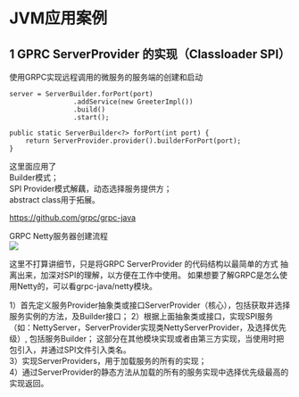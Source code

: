 # JVM应用案例

## 1 GPRC ServerProvider 的实现（Classloader SPI）

使用GRPC实现远程调用的微服务的服务端的创建和启动
```
server = ServerBuilder.forPort(port)
                .addService(new GreeterImpl())
                .build()
                .start();
  
public static ServerBuilder<?> forPort(int port) {
    return ServerProvider.provider().builderForPort(port);
}
```
这里面应用了  
Builder模式；  
SPI Provider模式解藕，动态选择服务提供方；  
abstract class用于拓展。  

https://github.com/grpc/grpc-java

GRPC Netty服务器创建流程  
![](https://mmbiz.qlogo.cn/mmbiz_png/gjWdyyzOYp6KScf1L4sicRQdsyicichN3CZQOhBiaJicvRRZwRUic610zBXviaVcBmYTMO95yRc424sHPq4bHBLUevK8g/0?wx_fmt=png)

这里不打算讲细节，只是将GRPC ServerProvider 的代码结构以最简单的方式
抽离出来，加深对SPI的理解，以方便在工作中使用。
如果想要了解GRPC是怎么使用Netty的，可以看grpc-java/netty模块。

1）首先定义服务Provider抽象类或接口ServerProvider（核心），包括获取并选择服务实例的方法，及Builder接口；
2）根据上面抽象类或接口，实现SPI服务（如：NettyServer，ServerProvider实现类NettyServerProvider，及选择优先级）, 包括服务Builder；
   这部分在其他模块实现或者由第三方实现，当使用时把包引入，并通过SPI文件引入类名。  
3）实现ServerProviders，用于加载服务的所有的实现；  
4）通过ServerProvider的静态方法从加载的所有的服务实现中选择优先级最高的实现返回。 
